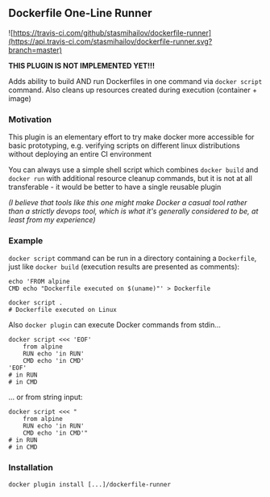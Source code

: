 ## Dockerfile One-Line Runner

![https://travis-ci.com/github/stasmihailov/dockerfile-runner](https://api.travis-ci.com/stasmihailov/dockerfile-runner.svg?branch=master)

**THIS PLUGIN IS NOT IMPLEMENTED YET!!!**

Adds ability to build AND run Dockerfiles in one command via `docker script` command. Also cleans up
resources created during execution (container + image)

### Motivation

This plugin is an elementary effort to try make docker more accessible for basic prototyping, e.g. verifying scripts
on different linux distributions without deploying an entire CI environment

You can always use a simple shell script which combines `docker build` and `docker run` with additional resource cleanup
commands, but it is not at all transferable - it would be better to have a single reusable plugin

*(I believe that tools like this one might make Docker a casual tool rather than a strictly devops tool, which is what
it's generally considered to be, at least from my experience)*

### Example

`docker script` command can be run in a directory containing a `Dockerfile`, just like `docker build` (execution results
are presented as comments):
```shell script
echo 'FROM alpine
CMD echo "Dockerfile executed on $(uname)"' > Dockerfile

docker script .
# Dockerfile executed on Linux
```

Also `docker plugin` can execute Docker commands from stdin...
```shell script
docker script <<< 'EOF'
    from alpine
    RUN echo 'in RUN'
    CMD echo 'in CMD'
'EOF'
# in RUN
# in CMD
```

... or from string input:
```shell script
docker script <<< "
    from alpine
    RUN echo 'in RUN'
    CMD echo 'in CMD'"
# in RUN
# in CMD
```

### Installation

```shell script
docker plugin install [...]/dockerfile-runner
```